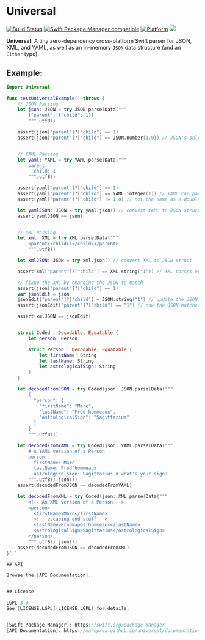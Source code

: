 Universal
=========

[![Build Status](https://github.com/marcprux/universal/workflows/Universal%20CI/badge.svg?branch=main)](https://github.com/marcprux/universal/actions)
[![Swift Package Manager compatible](https://img.shields.io/badge/SPM-compatible-brightgreen.svg)](https://github.com/apple/swift-package-manager)
[![Platform](https://img.shields.io/badge/Platforms-macOS%20|%20Linux%20|%20Windows%20|%20iOS%20|%20tvOS%20|%20watchOS-lightgray.svg)](https://github.com/marcprux/universal/actions)
[![](https://tokei.rs/b1/github/marcprux/universal)](https://github.com/marcprux/universal)

**Universal**: A tiny zero-dependency cross-platform Swift parser for JSON, XML, and YAML, as well as an in-memory `JSON` data structure (and an `Either` type).

## Example:

```swift
import Universal

func testUniversalExample() throws {
    // JSON Parsing
    let json: JSON = try JSON.parse(Data("""
        {"parent": {"child": 1}}
        """.utf8))

    assert(json["parent"]?["child"] == 1)
    assert(json["parent"]?["child"] == JSON.number(1.0)) // JSON's only number is Double


    // YAML Parsing
    let yaml: YAML = try YAML.parse(Data("""
        parent:
          child: 1
        """.utf8))

    assert(yaml["parent"]?["child"] == 1)
    assert(yaml["parent"]?["child"] == YAML.integer(1)) // YAML can parse integers
    assert(yaml["parent"]?["child"] != 1.0) // not the same as a double

    let yamlJSON: JSON = try yaml.json() // convert YAML to JSON struct
    assert(yamlJSON == json)


    // XML Parsing
    let xml: XML = try XML.parse(Data("""
        <parent><child>1</child></parent>
        """.utf8))

    let xmlJSON: JSON = try xml.json() // convert XML to JSON struct

    assert(xml["parent"]?["child"] == XML.string("1")) // XML parses everything as strings

    // fixup the XML by changing the JSON to match
    assert(json["parent"]?["child"] == 1)
    var jsonEdit = json
    jsonEdit["parent"]?["child"] = JSON.string("1") // update the JSON to match
    assert(jsonEdit["parent"]?["child"] == "1") // now the JSON matches

    assert(xmlJSON == jsonEdit)


    struct Coded : Decodable, Equatable {
        let person: Person

        struct Person : Decodable, Equatable {
            let firstName: String
            let lastName: String
            let astrologicalSign: String
        }
    }

    let decodedFromJSON = try Coded(json: JSON.parse(Data("""
        {
          "person": {
            "firstName": "Marc",
            "lastName": "Prud'hommeaux",
            "astrologicalSign": "Sagittarius"
          }
        }
        """.utf8)))

    let decodedFromYAML = try Coded(json: YAML.parse(Data("""
        # A YAML version of a Person
        person:
          firstName: Marc
          lastName: Prud'hommeaux
          astrologicalSign: Sagittarius # what's your sign?
        """.utf8)).json())
    assert(decodedFromJSON == decodedFromYAML)

    let decodedFromXML = try Coded(json: XML.parse(Data("""
        <!-- An XML version of a Person -->
        <person>
          <firstName>Marc</firstName>
          <!-- escaping and stuff -->
          <lastName>Prud&apos;hommeaux</lastName>
          <astrologicalSign>Sagittarius</astrologicalSign>
        </person>
        """.utf8)).json())
    assert(decodedFromJSON == decodedFromXML)
}```

## API

Browse the [API Documentation].


## License

LGPL 3.0
See [LICENSE.LGPL](LICENSE.LGPL) for details.


[Swift Package Manager]: https://swift.org/package-manager
[API Documentation]: https://marcprux.github.io/universal/documentation/universal/
